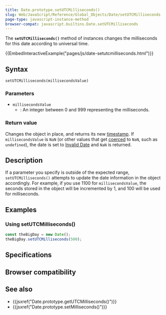 ```yaml
---
title: Date.prototype.setUTCMilliseconds()
slug: Web/JavaScript/Reference/Global_Objects/Date/setUTCMilliseconds
page-type: javascript-instance-method
browser-compat: javascript.builtins.Date.setUTCMilliseconds
---
```




The **`setUTCMilliseconds()`** method of  instances changes the milliseconds for this date according to universal time.

{{EmbedInteractiveExample("pages/js/date-setutcmilliseconds.html")}}

## Syntax

```js-nolint
setUTCMilliseconds(millisecondsValue)
```

### Parameters

- `millisecondsValue`
  - : An integer between 0 and 999 representing the milliseconds.

### Return value

Changes the  object in place, and returns its new [timestamp](/Web/JavaScript/Reference/Global_Objects/Date#the_epoch_timestamps_and_invalid_date). If `millisecondsValue` is `NaN` (or other values that get [coerced](/Web/JavaScript/Reference/Global_Objects/Number#number_coercion) to `NaN`, such as `undefined`), the date is set to [Invalid Date](/Web/JavaScript/Reference/Global_Objects/Date#the_epoch_timestamps_and_invalid_date) and `NaN` is returned.

## Description

If a parameter you specify is outside of the expected range,
`setUTCMilliseconds()` attempts to update the date information in the
 object accordingly. For example, if you use 1100 for
`millisecondsValue`, the seconds stored in the 
object will be incremented by 1, and 100 will be used for milliseconds.

## Examples

### Using setUTCMilliseconds()

```js
const theBigDay = new Date();
theBigDay.setUTCMilliseconds(500);
```

## Specifications



## Browser compatibility



## See also

- {{jsxref("Date.prototype.getUTCMilliseconds()")}}
- {{jsxref("Date.prototype.setMilliseconds()")}}
